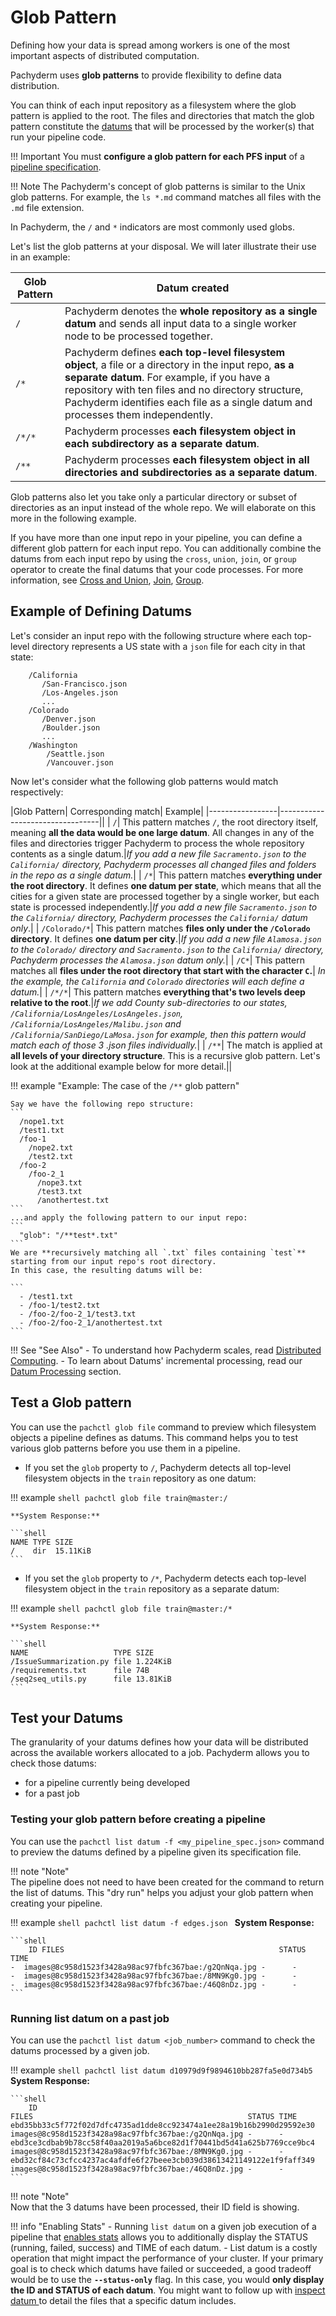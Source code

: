 # Glob Pattern

Defining how your data is spread among workers is one of
the most important aspects of distributed computation.

Pachyderm uses **glob patterns** to provide flexibility to
define data distribution.

You can think of each input repository as a filesystem where
the glob pattern is applied to the root. 
The files and directories that match the
glob pattern constitute the [datums](https://docs.pachyderm.com/latest/concepts/pipeline-concepts/datum/)
that will be processed by the worker(s) that run your pipeline code.

!!! Important
        You must **configure a glob pattern for each PFS input** of a [pipeline specification](). 

!!! Note
     The Pachyderm's concept of glob patterns is similar to the Unix glob patterns.
     For example, the `ls *.md` command matches all files with the
     `.md` file extension.


In Pachyderm, the `/` and `*` indicators are most
commonly used globs.

Let's list the glob patterns at your disposal. We will later illustrate their use in an example:

| Glob Pattern     | Datum created|
|-----------------|---------------------------------|
| `/` | Pachyderm denotes the **whole repository as a single datum** and sends all input data to a single worker node to be processed together.|
| `/*`| Pachyderm defines **each top-level filesystem object**, a file or a directory in the input repo, **as a separate datum**. For example, if you have a repository with ten files and no directory structure, Pachyderm identifies each file as a single datum and processes them independently.|
| `/*/*`| Pachyderm processes **each filesystem object in each subdirectory as a separate datum**.|
| `/**` | Pachyderm processes **each filesystem object in all directories and subdirectories as a separate datum**.|

Glob patterns also let you take only a particular directory or subset of
directories as an input instead of the whole repo.
We will elaborate on this more in the following example.

If you have more than one input repo in your pipeline,
you can define a different glob pattern for each input
repo. You can additionally combine the datums from each input repo
by using the `cross`, `union`, `join`, or `group` operator to
create the final datums that your code processes.
For more information, see [Cross and Union](./cross-union.md), [Join](./join.md), [Group](./group.md).

## Example of Defining Datums
Let's consider an input repo with the following structure where each top-level directory represents a US
state with a `json` file for each city in that state:

```
    /California
       /San-Francisco.json
       /Los-Angeles.json
       ...
    /Colorado
       /Denver.json
       /Boulder.json
       ...
    /Washington
        /Seattle.json
        /Vancouver.json
```


Now let's consider what the following glob patterns would match respectively:

|Glob Pattern| Corresponding match| Example|
|-----------------|---------------------------------||
| `/`| This pattern matches `/`, the root directory itself, meaning **all the data would be one large datum**. All changes in any of the files and directories trigger Pachyderm to process the whole repository contents as a single datum.|*If you add a new file `Sacramento.json` to the `California/` directory, Pachyderm processes all changed files and folders in the repo as a single datum.*|
| `/*`| This pattern matches **everything under the root directory**. It defines **one datum per state**, which means that all the cities for a given state are processed together by a single worker, but each state is processed independently.|*If you add a new file `Sacramento.json` to the `California/` directory, Pachyderm processes the `California/` datum only*.|
| `/Colorado/*`| This pattern matches **files only under the `/Colorado` directory**. It defines **one datum per city**.|*If you add a new file `Alamosa.json` to the `Colorado/` directory and `Sacramento.json` to the `California/` directory, Pachyderm processes the `Alamosa.json` datum only.*|
| `/C*`|  This pattern matches all **files under the root directory that start with the character `C`.**| *In the example, the `California` and  `Colorado` directories will each define a datum.*|
| `/*/*`|  This pattern matches **everything that's two levels deep relative to the root**.|*If we add County sub-directories to our states, `/California/LosAngeles/LosAngeles.json`, `/California/LosAngeles/Malibu.json` and `/California/SanDiego/LaMosa.json` for example, then this pattern would match each of those 3 .json files individually.*|
| `/**`| The match is applied at **all levels of your directory structure**. This is a recursive glob pattern. Let's look at the additional example below for more detail.||


!!! example "Example: The case of the `/**` glob pattern"
    

    Say we have the following repo structure:
    ```
      /nope1.txt
      /test1.txt
      /foo-1
        /nope2.txt
        /test2.txt
      /foo-2
        /foo-2_1
          /nope3.txt
          /test3.txt
          /anothertest.txt
    ```
    ...and apply the following pattern to our input repo:
    ```
      "glob": "/**test*.txt"
    ```
    We are **recursively matching all `.txt` files containing `test`** starting from our input repo's root directory.
    In this case, the resulting datums will be:
    
    ```
      - /test1.txt
      - /foo-1/test2.txt
      - /foo-2/foo-2_1/test3.txt
      - /foo-2/foo-2_1/anothertest.txt
    ```

!!! See "See Also"
        - To understand how Pachyderm scales, read [Distributed Computing](https://docs.pachyderm.com/latest/concepts/advanced-concepts/distributed-computing/).
        - To learn about Datums' incremental processing, read our [Datum Processing](https://docs.pachyderm.com/latest/concepts/pipeline-concepts/datum/relationship-between-datums/#datum-processing) section.
## Test a Glob pattern

You can use the `pachctl glob file` command to preview which filesystem
objects a pipeline defines as datums. This command helps
you to test various glob patterns before you use them in a pipeline.

* If you set the `glob` property to `/`, Pachyderm detects all
top-level filesystem objects in the `train` repository as one
datum:

!!! example
    ```shell
    pachctl glob file train@master:/
    ```

    **System Response:**

    ```shell
    NAME TYPE SIZE
    /    dir  15.11KiB
    ```

* If you set the `glob` property to `/*`, Pachyderm detects each
top-level filesystem object in the `train` repository as a separate
datum:

!!! example
    ```shell
    pachctl glob file train@master:/*
    ```

    **System Response:**

    ```shell
    NAME                   TYPE SIZE
    /IssueSummarization.py file 1.224KiB
    /requirements.txt      file 74B
    /seq2seq_utils.py      file 13.81KiB
    ```

## Test your Datums

The granularity of your datums defines how your data will be distributed across the available workers allocated to a job.
Pachyderm allows you to check those datums:

  - for a pipeline currently being developed  
  - for a past job 

### Testing your glob pattern before creating a pipeline
You can use the `pachctl list datum -f <my_pipeline_spec.json>` command to preview the datums defined by a pipeline given its specification file. 

!!! note "Note"  
    The pipeline does not need to have been created for the command to return the list of datums. This "dry run" helps you adjust your glob pattern when creating your pipeline.
 

!!! example
    ```shell
    pachctl list datum -f edges.json
    ```
    **System Response:**

    ```shell
        ID FILES                                                STATUS TIME
    -  images@8c958d1523f3428a98ac97fbfc367bae:/g2QnNqa.jpg -      -
    -  images@8c958d1523f3428a98ac97fbfc367bae:/8MN9Kg0.jpg -      -
    -  images@8c958d1523f3428a98ac97fbfc367bae:/46Q8nDz.jpg -      -
    ```

### Running list datum on a past job 
You can use the `pachctl list datum <job_number>` command to check the datums processed by a given job.

!!! example
    ```shell
    pachctl list datum d10979d9f9894610bb287fa5e0d734b5
    ```
    **System Response:**

    ```shell
        ID                                                                   FILES                                                STATUS TIME
    ebd35bb33c5f772f02d7dfc4735ad1dde8cc923474a1ee28a19b16b2990d29592e30 images@8c958d1523f3428a98ac97fbfc367bae:/g2QnNqa.jpg -      -
    ebd3ce3cdbab9b78cc58f40aa2019a5a6bce82d1f70441bd5d41a625b7769cce9bc4 images@8c958d1523f3428a98ac97fbfc367bae:/8MN9Kg0.jpg -      -
    ebd32cf84c73cfcc4237ac4afdfe6f27beee3cb039d38613421149122e1f9faff349 images@8c958d1523f3428a98ac97fbfc367bae:/46Q8nDz.jpg -      -
    ```

!!! note "Note"  
    Now that the 3 datums have been processed, their ID field is showing.


!!! info "Enabling Stats"
    - Running `list datum` on a given job execution of a pipeline that [enables stats](https://docs.pachyderm.com/latest/enterprise/stats/#enabling-stats-for-a-pipeline) allows you to additionally display the STATUS (running, failed, success) and TIME of each datum.
    - List datum is a costly operation that might impact the performance of your cluster. 
    If your primary goal is to check which datums have failed or succeeded, a good tradeoff would be to use the **`--status-only`** flag. In this case, you would **only display the ID and STATUS of each datum**. You might want to follow up with [inspect datum <ID>](https://docs.pachyderm.com/latest/reference/pachctl/pachctl_inspect_datum/) to detail the files that a specific datum includes.
     